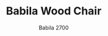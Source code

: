 ---
designer: Odo Fioravanti
description: "Babila%20collection%20is%20able%20to%20move%20along%20tradition%20and%20innovation%20with%20great%20agility.%20The%20strenght%20of%20this%20collection%20is%20its%20simplicity%20and%20directness%2C%20to%20recall%20a%20timeless%20shape.%20Chair%20with%20ash%20plywood%20shell%20in%20variable%20thickness%20and%20solid%20ash%20wood%20legs.%0A%0A%0A%0A"
image_primary: img/Babila_2700_01_zoom.jpg
image_secondary: img/Babila_2700_02_zoom.jpg
manufacturer: Pedrali
href: https://www.pedrali.it/en/products/catalog/Chair-BABILA-2700/
subtitle: Babila 2700
title: Babila Wood Chair
image_thumb: img/Babila_2700_cover.jpg
tags: 
  - pedrali
  - chairs
category: chairs
slug: /manufacturers/pedrali/chairs/odo-fioravanti-babila-wood-chair
---